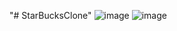 "# StarBucksClone" 
![image](https://github.com/archit1210/StarBucksClone/assets/115661461/a5906a2b-5e74-4fd6-b5b2-e7e2627e2c78)
![image](https://github.com/archit1210/StarBucksClone/assets/115661461/570a4c25-53c4-4adc-b862-50a3376874da)
